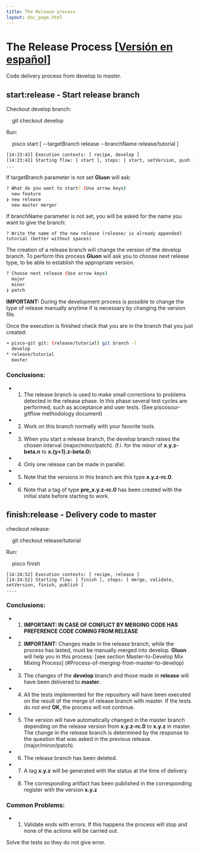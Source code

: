 ```yaml
---
title: The Release process
layout: doc_page.html
---
```


# The Release Process [[Versión en español](../../../es/users/guides/020release.html)]

Code delivery process from develop to master.

## start:release - Start release branch

Checkout develop branch:

    git checkout develop

Run:

    pisco start [ --targetBranch release --branchName release/tutorial ]

```bash
[14:23:42] Execution contexts: [ recipe, develop ]
[14:23:42] Starting flow: [ start ], steps: [ start, setVersion, push ]
...
```

If targetBranch parameter is not set **Gluon** will ask:

```bash
? What do you want to start? (Use arrow keys)
  new feature
❯ new release
  new master merger
```

If branchName parameter is not set, you will be asked for the name you want to give the branch:

```
? Write the name of the new release (release/ is already appended) tutorial (better without spaces)
```

The creation of a release branch will change the version of the develop branch. To perform this process **Gluon** will ask you to choose next release type, to be able to establish the appropriate version.

```bash
? Choose next release (Use arrow keys)
  major
  minor
❯ patch
```

**IMPORTANT:** During the development process is possible to change the type of release manually anytime if is necessary by changing the version file.

Once the execution is finished check that you are in the branch that you just created:

```bash
➜ pisco-git git: (release/tutorial) git branch -l
  develop
* release/tutorial
  master
```

### Conclusions:

- 1. The release branch is used to make small corrections to problems detected in the release phase. In this phase several test cycles are performed, such as acceptance and user tests. (See piscosour-gitflow methodology document)
- 2. Work on this branch normally with your favorite tools.
- 3. When you start a release branch, the develop branch raises the chosen interval (major/minor/patch). (f.i. for the minor of **x.y.z-beta.n** to **x.(y+1).z-beta.0**)
- 4. Only one release can be made in parallel.
- 5. Note that the versions in this branch are this type **x.y.z-rc.0**.
- 6. Note that a tag of type **pre_x.y.z-rc.0** has been created with the initial state before starting to work.

## finish:release - Delivery code to master

checkout release:

    git checkout release/tutorial

Run:

    pisco finish

```
[14:24:52] Execution contexts: [ recipe, release ]
[14:24:52] Starting flow: [ finish ], steps: [ merge, validate, setVersion, finish, publish ]
....
```

### Conclusions:

- 1. **IMPORTANT: IN CASE OF CONFLICT BY MERGING CODE HAS PREFERENCE CODE COMING FROM RELEASE**
- 2. **IMPORTANT:** Changes made in the release branch, while the process has lasted, must be manually merged into develop. **Gluon** will help you in this process: [see section Master-to-Develop Mix Mixing Process] (#Process-of-merging-from-master-to-develop)
- 3. The changes of the **develop** branch and those made in **release** will have been delivered to **master**.
- 4. All the tests implemented for the repository will have been executed on the result of the merge of release branch with master. If the tests do not end **OK**, the process will not continue.
- 5. The version will have automatically changed in the master branch depending on the release version from **x.y.z-rc.0** to **x.y.z** in master. The change in the release branch is determined by the response to the question that was asked in the previous release. (major/minor/patch).
- 6. The release branch has been deleted.
- 7. A tag **x.y.z** will be generated with the status at the time of delivery.
- 8. The corresponding artifact has been published in the corresponding register with the version **x.y.z**

### Common Problems:

- 1. Validate ends with errors. If this happens the process will stop and none of the actions will be carried out.

Solve the tests so they do not give error.